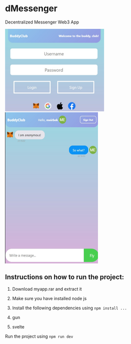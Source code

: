 # dMessenger
Decentralized Messenger Web3 App

<img src = "screenshot.jpg" width="325" height="270">

<img src = "screenshot2.jpg" width="305" height="495">

## Instructions on how to run the project:

1) Download myapp.rar and extract it

2) Make sure you have installed node js

3) Install the following dependencies using `npm install ...`

1) gun
2) svelte

Run the project using `npm run dev`
